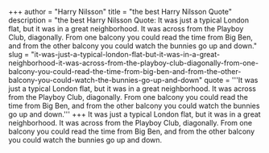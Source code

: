 +++
author = "Harry Nilsson"
title = "the best Harry Nilsson Quote"
description = "the best Harry Nilsson Quote: It was just a typical London flat, but it was in a great neighborhood. It was across from the Playboy Club, diagonally. From one balcony you could read the time from Big Ben, and from the other balcony you could watch the bunnies go up and down."
slug = "it-was-just-a-typical-london-flat-but-it-was-in-a-great-neighborhood-it-was-across-from-the-playboy-club-diagonally-from-one-balcony-you-could-read-the-time-from-big-ben-and-from-the-other-balcony-you-could-watch-the-bunnies-go-up-and-down"
quote = '''It was just a typical London flat, but it was in a great neighborhood. It was across from the Playboy Club, diagonally. From one balcony you could read the time from Big Ben, and from the other balcony you could watch the bunnies go up and down.'''
+++
It was just a typical London flat, but it was in a great neighborhood. It was across from the Playboy Club, diagonally. From one balcony you could read the time from Big Ben, and from the other balcony you could watch the bunnies go up and down.
